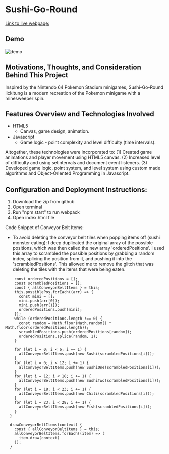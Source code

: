 # Sushi-Go-Round
[Link to live webpage:](https://jennhuynh02.github.io/Sushi-Go-Round/)

## Demo

![demo](demo.gif) 

## Motivations, Thoughts, and Consideration Behind This Project
Inspired by the Nintendo 64 Pokemon Stadium minigames, Sushi-Go-Round lickitung is a modern recreation of the Pokemon minigame with a minesweeper spin.


## Features Overview and Technologies Involved
* HTML5
  - Canvas, game design, animation.
* Javascript
  - Game logic - point complexity and level difficulty (time intervals).

Altogether, these technologies were incorporated to:
(1) Created game animations and player movement using HTML5 canvas.
(2) Increased level of difficulty and using setintervals and document event listeners.
(3) Developed game logic, point system, and level system using custom made algorithms and Object-Oriented Programming in Javascript.


## Configuration and Deployment Instructions:
1. Download the zip from github 
2. Open terminal
3. Run "npm start" to run webpack
4. Open index.html file


Code Snippet of Conveyor Belt Items:
  - To avoid deleting the conveyor belt tiles when popping items off (sushi monster eating): I deep duplicated the original array of the possible positions, which was then called the new array 'orderedPositions'.  I used this array to scrambled the possible positions by grabbing a random index, splicing the position from it, and pushing it into the 'scrambledPositions'.  This allowed me to remove the glitch that was deleting the tiles with the items that were being eaten.
```   addItemsOntoConveyorBelt() {
    const orderedPositions = [];
    const scrambledPositions = [];
    const { allConveyorBeltItems } = this;
    this.possiblePos.forEach((arr) => {
      const mini = [];
      mini.push(arr[0]);
      mini.push(arr[1]);
      orderedPositions.push(mini);
    });
    while (orderedPositions.length !== 0) {
      const random = Math.floor(Math.random() * Math.floor(orderedPositions.length));
      scrambledPositions.push(orderedPositions[random]);
      orderedPositions.splice(random, 1);
    }

    for (let i = 0; i < 6; i += 1) {
      allConveyorBeltItems.push(new Sushi(scrambledPositions[i]));
    }
    for (let i = 6; i < 12; i += 1) {
      allConveyorBeltItems.push(new SushiOne(scrambledPositions[i]));
    }
    for (let i = 12; i < 18; i += 1) {
      allConveyorBeltItems.push(new SushiTwo(scrambledPositions[i]));
    }
    for (let i = 18; i < 23; i += 1) {
      allConveyorBeltItems.push(new Chili(scrambledPositions[i]));
    }
    for (let i = 23; i < 28; i += 1) {
      allConveyorBeltItems.push(new Fish(scrambledPositions[i]));
    }
  }

  drawConveyorBeltItems(context) {
    const { allConveyorBeltItems } = this;
    allConveyorBeltItems.forEach((item) => (
      item.draw(context)
    ));
  }
```
